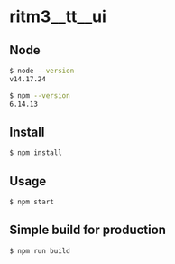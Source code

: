 # ritm3__tt__ui

## Node

```bash
$ node --version
v14.17.24

$ npm --version
6.14.13
```

## Install

```bash
$ npm install
```
## Usage

```bash
$ npm start
```

## Simple build for production

```bash
$ npm run build
```
